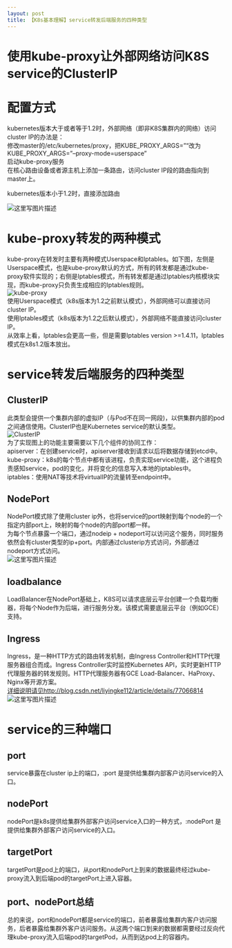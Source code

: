 ```yaml
---
layout: post
title: 【K8s基本理解】service转发后端服务的四种类型
---
```


# 使用kube-proxy让外部网络访问K8S service的ClusterIP

# 配置方式

kubernetes版本大于或者等于1.2时，外部网络（即非K8S集群内的网络）访问cluster IP的办法是：  
修改master的/etc/kubernetes/proxy，把KUBE\_PROXY\_ARGS=”“改为KUBE\_PROXY\_ARGS=”–proxy-mode=userspace”  
启动kube-proxy服务  
在核心路由设备或者源主机上添加一条路由，访问cluster IP段的路由指向到master上。

kubernetes版本小于1.2时，直接添加路由

![这里写图片描述](https://img-blog.csdn.net/20170810175855001?watermark/2/text/aHR0cDovL2Jsb2cuY3Nkbi5uZXQvbGl5aW5na2UxMTI=/font/5a6L5L2T/fontsize/400/fill/I0JBQkFCMA==/dissolve/70/gravity/SouthEast)

# kube-proxy转发的两种模式

kube-proxy在转发时主要有两种模式Userspace和Iptables。如下图，左侧是Userspace模式，也是kube-proxy默认的方式，所有的转发都是通过kube-proxy软件实现的；右侧是Iptables模式，所有转发都是通过Iptables内核模块实现，而kube-proxy只负责生成相应的Iptables规则。  
![kube-proxy](https://img-blog.csdn.net/20170724160810623?watermark/2/text/aHR0cDovL2Jsb2cuY3Nkbi5uZXQvbGl5aW5na2UxMTI=/font/5a6L5L2T/fontsize/400/fill/I0JBQkFCMA==/dissolve/70/gravity/SouthEast)  
使用Userspace模式（k8s版本为1.2之前默认模式），外部网络可以直接访问cluster IP。  
使用Iptables模式（k8s版本为1.2之后默认模式），外部网络不能直接访问cluster IP。  
从效率上看，Iptables会更高一些，但是需要Iptables version >=1.4.11，Iptables模式在k8s1.2版本放出。

# service转发后端服务的四种类型

## ClusterIP

此类型会提供一个集群内部的虚拟IP（与Pod不在同一网段\)，以供集群内部的pod之间通信使用。ClusterIP也是Kubernetes service的默认类型。  
![ClusterIP](https://img-blog.csdn.net/20170724161410421?watermark/2/text/aHR0cDovL2Jsb2cuY3Nkbi5uZXQvbGl5aW5na2UxMTI=/font/5a6L5L2T/fontsize/400/fill/I0JBQkFCMA==/dissolve/70/gravity/SouthEast)  
为了实现图上的功能主要需要以下几个组件的协同工作：  
apiserver：在创建service时，apiserver接收到请求以后将数据存储到etcd中。  
kube-proxy：k8s的每个节点中都有该进程，负责实现service功能，这个进程负责感知service，pod的变化，并将变化的信息写入本地的iptables中。  
iptables：使用NAT等技术将virtualIP的流量转至endpoint中。

## NodePort

NodePort模式除了使用cluster ip外，也将service的port映射到每个node的一个指定内部port上，映射的每个node的内部port都一样。  
为每个节点暴露一个端口，通过nodeip + nodeport可以访问这个服务，同时服务依然会有cluster类型的ip+port。内部通过clusterip方式访问，外部通过nodeport方式访问。  
![这里写图片描述](https://img-blog.csdn.net/20170810175932838?watermark/2/text/aHR0cDovL2Jsb2cuY3Nkbi5uZXQvbGl5aW5na2UxMTI=/font/5a6L5L2T/fontsize/400/fill/I0JBQkFCMA==/dissolve/70/gravity/SouthEast)

## loadbalance

LoadBalancer在NodePort基础上，K8S可以请求底层云平台创建一个负载均衡器，将每个Node作为后端，进行服务分发。该模式需要底层云平台（例如GCE）支持。

## Ingress

Ingress，是一种HTTP方式的路由转发机制，由Ingress Controller和HTTP代理服务器组合而成。Ingress Controller实时监控Kubernetes API，实时更新HTTP代理服务器的转发规则。HTTP代理服务器有GCE Load-Balancer、HaProxy、Nginx等开源方案。  
[详细说明请见http://blog.csdn.net/liyingke112/article/details/77066814](http://blog.csdn.net/liyingke112/article/details/77066814)  
![这里写图片描述](https://img-blog.csdn.net/20170810175951852?watermark/2/text/aHR0cDovL2Jsb2cuY3Nkbi5uZXQvbGl5aW5na2UxMTI=/font/5a6L5L2T/fontsize/400/fill/I0JBQkFCMA==/dissolve/70/gravity/SouthEast)

# service的三种端口

## port

service暴露在cluster ip上的端口，:port 是提供给集群内部客户访问service的入口。

## nodePort

nodePort是k8s提供给集群外部客户访问service入口的一种方式，:nodePort 是提供给集群外部客户访问service的入口。

## targetPort

targetPort是pod上的端口，从port和nodePort上到来的数据最终经过kube-proxy流入到后端pod的targetPort上进入容器。

## port、nodePort总结

总的来说，port和nodePort都是service的端口，前者暴露给集群内客户访问服务，后者暴露给集群外客户访问服务。从这两个端口到来的数据都需要经过反向代理kube-proxy流入后端pod的targetPod，从而到达pod上的容器内。


